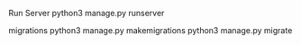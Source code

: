 Run Server
python3 manage.py runserver

migrations
python3 manage.py makemigrations
python3 manage.py migrate